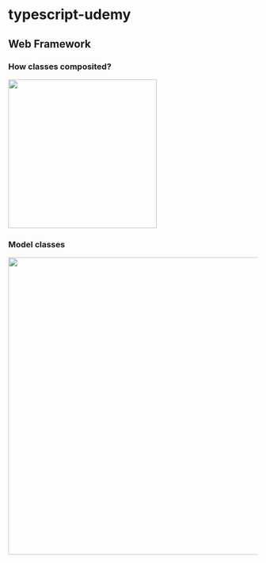 # typescript-udemy

## Web Framework

### How classes composited?

<img width='300px' src="https://user-images.githubusercontent.com/44011462/104537903-2e61ad80-565e-11eb-8588-d9d550eeae38.png"/>

### Model classes

<img width='600px' src="https://user-images.githubusercontent.com/44011462/104537777-f5293d80-565d-11eb-9195-5bfef0d62826.png"/>
